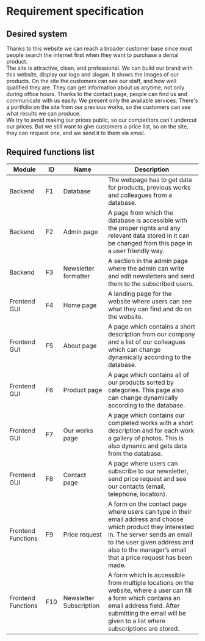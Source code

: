 # Requirement specification 
## Desired system 
Thanks to this website we can reach a broader customer base since most people search the internet first when they want to purchase a dental product.  
The site is attractive, clean, and professional. We can build our brand with this website, display our logo and slogan. It shows the images of our products. On the site the customers can see our staff, and how well qualified they are. They can get information about us anytime, not only during office hours. Thanks to the contact page, people can find us and communicate with us easily. We present only the available services. There's a portfolio on the site from our previous works, so the customers can see what results we can produce.  
We try to avoid making our prices public, so our competitors can't undercut our prices. But we still want to give customers a price list, so on the site, they can request one, and we send it to them via email.  
## Required functions list
|    Module                  |    ID     |    Name                         |    Description                                                                                                                                                                                                                                          |
|----------------------------|-----------|---------------------------------|---------------------------------------------------------------------------------------------------------------------------------------------------------------------------------------------------------------------------------------------------------|
|    Backend                 |    F1     |    Database                     |    The webpage   has to get data for products, previous works and colleagues from a database.                                                                                                                                                           |
|    Backend                 |    F2     |    Admin page                   |    A page from   which the database is accessible with the proper rights and any relevant data   stored in it can be changed from this page in a user friendly way.                                                                                     |
|    Backend                 |    F3     |    Newsletter formatter         |    A section in the admin page where the admin can write and edit newsletters   and send them to the subscribed users.                                                                                                                                  |
|    Frontend GUI            |    F4     |    Home page                    |    A landing   page for the website where users can see what they can find and do on the   website.                                                                                                                                                     |
|    Frontend GUI            |    F5     |    About page                   |    A page which   contains a short description from our company and a list of our colleagues   which can change dynamically according to the database.                                                                                                  |
|    Frontend GUI            |    F6     |    Product page                 |    A page which   contains all of our products sorted by categories. This page also can change   dynamically according to the database.                                                                                                                 |
|    Frontend GUI            |    F7     |    Our works   page             |    A page which   contains our completed works with a short description and for each work a   gallery of photos. This is also dynamic and gets data from the database.                                                                                  |
|    Frontend GUI            |    F8     |    Contact page                 |    A page where   users can subscribe to our newsletter, send price request and see our   contacts (email, telephone, location).                                                                                                                        |
|    Frontend   Functions    |    F9     |    Price request                |    A form on the   contact page where users can type in their email address and choose which   product they interested in. The server sends an email to the user given address   and also to the manager’s email that a price request has been made.    |
|    Frontend   Functions    |    F10    |    Newsletter   Subscription    |    A form which   is accessible from multiple locations on the website, where a user can fill a   form which contains an email address field. After submitting the email will   be given to a list where subscriptions are stored.                      |
